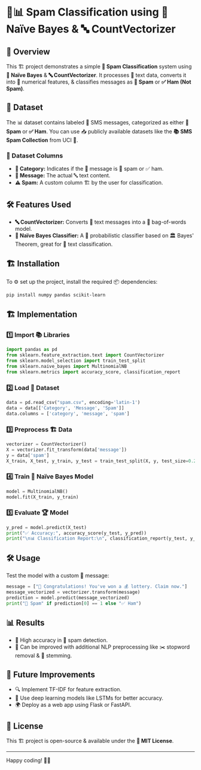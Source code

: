 # 📩📊 Spam Classification using 🤖 Naïve Bayes & 🔤 CountVectorizer

## 🌟 Overview
This 🏗️ project demonstrates a simple **📩 Spam Classification** system using **🤖 Naïve Bayes** & **🔤 CountVectorizer**. It processes 📝 text data, converts it into 🔢 numerical features, & classifies messages as **📩 Spam** or **✅ Ham (Not Spam)**.

## 📂 Dataset
The 📊 dataset contains labeled 📱 SMS messages, categorized as either **📩 Spam** or **✅ Ham**. You can use 📥 publicly available datasets like the **📚 SMS Spam Collection** from UCI 🏫.

### 📜 Dataset Columns
- **📌 Category:** Indicates if the 📝 message is 📩 spam or ✅ ham.
- **📝 Message:** The actual 🔤 text content.
- **⚠️ Spam:** A custom column 🏗️ by the user for classification.

## 🛠️ Features Used
- **🔤 CountVectorizer:** Converts 📜 text messages into a 👜 bag-of-words model.
- **🤖 Naïve Bayes Classifier:** A 🧮 probabilistic classifier based on 🏛️ Bayes' Theorem, great for 📩 text classification.

## 🏗️ Installation
To ⚙️ set up the project, install the required 📦 dependencies:

```bash
pip install numpy pandas scikit-learn
```

## 🏗️ Implementation
### 1️⃣ Import 📚 Libraries
```python
import pandas as pd
from sklearn.feature_extraction.text import CountVectorizer
from sklearn.model_selection import train_test_split
from sklearn.naive_bayes import MultinomialNB
from sklearn.metrics import accuracy_score, classification_report
```

### 2️⃣ Load 📂 Dataset
```python
data = pd.read_csv("spam.csv", encoding='latin-1')
data = data[['Category', 'Message', 'Spam']]
data.columns = ['category', 'message', 'spam']
```

### 3️⃣ Preprocess 🏗️ Data
```python
vectorizer = CountVectorizer()
X = vectorizer.fit_transform(data['message'])
y = data['spam']
X_train, X_test, y_train, y_test = train_test_split(X, y, test_size=0.2, random_state=42)
```

### 4️⃣ Train 🤖 Naïve Bayes Model
```python
model = MultinomialNB()
model.fit(X_train, y_train)
```

### 5️⃣ Evaluate 🏆 Model
```python
y_pred = model.predict(X_test)
print("✅ Accuracy:", accuracy_score(y_test, y_pred))
print("\n📊 Classification Report:\n", classification_report(y_test, y_pred))
```

## 🛠️ Usage
Test the model with a custom 📩 message:
```python
message = ["🎉 Congratulations! You've won a 💰 lottery. Claim now."]
message_vectorized = vectorizer.transform(message)
prediction = model.predict(message_vectorized)
print("📩 Spam" if prediction[0] == 1 else "✅ Ham")
```

## 📊 Results
- 🎯 High accuracy in 📩 spam detection.
- 🚀 Can be improved with additional NLP preprocessing like ✂️ stopword removal & 🔄 stemming.

## 🔮 Future Improvements
- 🔍 Implement TF-IDF for feature extraction.
- 🧠 Use deep learning models like LSTMs for better accuracy.
- 🌍 Deploy as a web app using Flask or FastAPI.

## 📜 License
This 🏗️ project is open-source & available under the **📝 MIT License**.

---
Happy coding! 🚀😃

